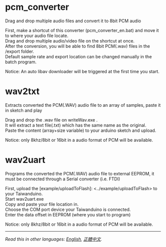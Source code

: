 # pcm_converter
Drag and drop multiple audio files and convert it to 8bit PCM audio   
  
First, make a shortcut of this converter (pcm_converter_en.bat) and move it to where your audio file locate.  
Drag and drop multiple audio/video file on the shortcut at once.  
After the conversion, you will be able to find 8bit PCM(.wav) files in the /export folder.  
Default sample rate and export location can be changed manually in the batch program.  
  
Notice:  An auto libav downloader will be triggered at the first time you start.  
    
# wav2txt
Extracts converted the PCM(.WAV) audio file to an array of samples, paste it in sketch and play
  
Drag and drop the .wav file on writeWav.exe .    
It will extract a text file(.txt) which has the same name as the original.  
Paste the content (array+size variable) to your arduino sketch and upload.  

Notice: only 8khz/8bit or 16bit in a audio format of PCM will be available.  
  
# wav2uart
Programs the converted the PCM(.WAV) audio file to external EEPROM, it must be connected through a Serial converter (i.e. FTDI)
  
First, upload the [example/uploadToFlash]: <../example/uploadToFlash> to your Taiwanduino.  
Start wav2uart.exe  
Copy and paste your file location in.  
Choose the COM port device your Taiwanduino is connected.  
Enter the data offset in EEPROM (where you start to program)  
  
Notice: only 8khz/8bit or 16bit in a audio format of PCM will be available. 
  
***
  
*Read this in other languages: [English](README.en.md), [正體中文](README.md).*  
